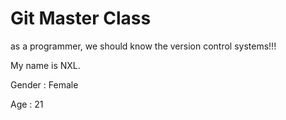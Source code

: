 # Git Master Class
as a programmer, we should know the version control systems!!!

My name is NXL.

Gender : Female

Age : 21
